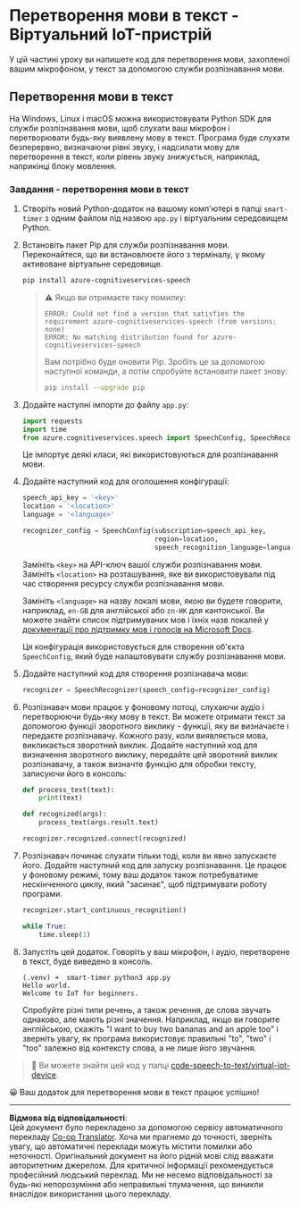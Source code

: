 <!--
CO_OP_TRANSLATOR_METADATA:
{
  "original_hash": "c0550b254b9ba2539baf1e6bb5fc05f8",
  "translation_date": "2025-08-28T16:27:16+00:00",
  "source_file": "6-consumer/lessons/1-speech-recognition/virtual-device-speech-to-text.md",
  "language_code": "uk"
}
-->
# Перетворення мови в текст - Віртуальний IoT-пристрій

У цій частині уроку ви напишете код для перетворення мови, захопленої вашим мікрофоном, у текст за допомогою служби розпізнавання мови.

## Перетворення мови в текст

На Windows, Linux і macOS можна використовувати Python SDK для служби розпізнавання мови, щоб слухати ваш мікрофон і перетворювати будь-яку виявлену мову в текст. Програма буде слухати безперервно, визначаючи рівні звуку, і надсилати мову для перетворення в текст, коли рівень звуку знижується, наприклад, наприкінці блоку мовлення.

### Завдання - перетворення мови в текст

1. Створіть новий Python-додаток на вашому комп'ютері в папці `smart-timer` з одним файлом під назвою `app.py` і віртуальним середовищем Python.

1. Встановіть пакет Pip для служби розпізнавання мови. Переконайтеся, що ви встановлюєте його з терміналу, у якому активоване віртуальне середовище.

    ```sh
    pip install azure-cognitiveservices-speech
    ```

    > ⚠️ Якщо ви отримаєте таку помилку:
    >
    > ```output
    > ERROR: Could not find a version that satisfies the requirement azure-cognitiveservices-speech (from versions: none)
    > ERROR: No matching distribution found for azure-cognitiveservices-speech
    > ```
    >
    > Вам потрібно буде оновити Pip. Зробіть це за допомогою наступної команди, а потім спробуйте встановити пакет знову:
    >
    > ```sh
    > pip install --upgrade pip
    > ```

1. Додайте наступні імпорти до файлу `app.py`:

    ```python
    import requests
    import time
    from azure.cognitiveservices.speech import SpeechConfig, SpeechRecognizer
    ```

    Це імпортує деякі класи, які використовуються для розпізнавання мови.

1. Додайте наступний код для оголошення конфігурації:

    ```python
    speech_api_key = '<key>'
    location = '<location>'
    language = '<language>'

    recognizer_config = SpeechConfig(subscription=speech_api_key,
                                     region=location,
                                     speech_recognition_language=language)
    ```

    Замініть `<key>` на API-ключ вашої служби розпізнавання мови. Замініть `<location>` на розташування, яке ви використовували під час створення ресурсу служби розпізнавання мови.

    Замініть `<language>` на назву локалі мови, якою ви будете говорити, наприклад, `en-GB` для англійської або `zn-HK` для кантонської. Ви можете знайти список підтримуваних мов і їхніх назв локалей у [документації про підтримку мов і голосів на Microsoft Docs](https://docs.microsoft.com/azure/cognitive-services/speech-service/language-support?WT.mc_id=academic-17441-jabenn#speech-to-text).

    Ця конфігурація використовується для створення об'єкта `SpeechConfig`, який буде налаштовувати службу розпізнавання мови.

1. Додайте наступний код для створення розпізнавача мови:

    ```python
    recognizer = SpeechRecognizer(speech_config=recognizer_config)
    ```

1. Розпізнавач мови працює у фоновому потоці, слухаючи аудіо і перетворюючи будь-яку мову в текст. Ви можете отримати текст за допомогою функції зворотного виклику - функції, яку ви визначаєте і передаєте розпізнавачу. Кожного разу, коли виявляється мова, викликається зворотний виклик. Додайте наступний код для визначення зворотного виклику, передайте цей зворотний виклик розпізнавачу, а також визначте функцію для обробки тексту, записуючи його в консоль:

    ```python
    def process_text(text):
        print(text)

    def recognized(args):
        process_text(args.result.text)
    
    recognizer.recognized.connect(recognized)
    ```

1. Розпізнавач починає слухати тільки тоді, коли ви явно запускаєте його. Додайте наступний код для запуску розпізнавання. Це працює у фоновому режимі, тому ваш додаток також потребуватиме нескінченного циклу, який "засинає", щоб підтримувати роботу програми.

    ```python
    recognizer.start_continuous_recognition()

    while True:
        time.sleep(1)
    ```

1. Запустіть цей додаток. Говоріть у ваш мікрофон, і аудіо, перетворене в текст, буде виведено в консоль.

    ```output
    (.venv) ➜  smart-timer python3 app.py
    Hello world.
    Welcome to IoT for beginners.
    ```

    Спробуйте різні типи речень, а також речення, де слова звучать однаково, але мають різні значення. Наприклад, якщо ви говорите англійською, скажіть "I want to buy two bananas and an apple too" і зверніть увагу, як програма використовує правильні "to", "two" і "too" залежно від контексту слова, а не лише його звучання.

> 💁 Ви можете знайти цей код у папці [code-speech-to-text/virtual-iot-device](../../../../../6-consumer/lessons/1-speech-recognition/code-speech-to-text/virtual-iot-device).

😀 Ваш додаток для перетворення мови в текст працює успішно!

---

**Відмова від відповідальності**:  
Цей документ було перекладено за допомогою сервісу автоматичного перекладу [Co-op Translator](https://github.com/Azure/co-op-translator). Хоча ми прагнемо до точності, зверніть увагу, що автоматичні переклади можуть містити помилки або неточності. Оригінальний документ на його рідній мові слід вважати авторитетним джерелом. Для критичної інформації рекомендується професійний людський переклад. Ми не несемо відповідальності за будь-які непорозуміння або неправильні тлумачення, що виникли внаслідок використання цього перекладу.